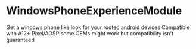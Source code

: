 # WindowsPhoneExperienceModule
Get a windows phone like look for your rooted android devices
Compatible with A12+ Pixel/AOSP some OEMs might work but compatibility isn't guaranteed
